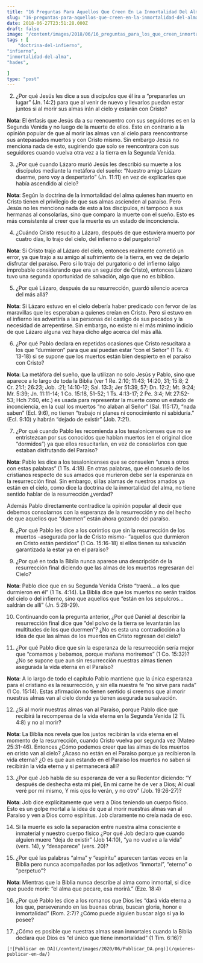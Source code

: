 ```yaml
---
title: "16 Preguntas Para Aquellos Que Creen En La Inmortalidad Del Alma"
slug: "16-preguntas-para-aquellos-que-creen-en-la-inmortalidad-del-alma"
date: 2018-06-27T23:51:28.000Z
draft: false
image: "/content/images/2018/06/16_preguntas_para_los_que_creen_inmortalidad_del_alma.png"
tags : [
    "doctrina-del-infierno",
"infierno",
"inmortalidad-del-alma",
"hades",

]
type: "post"
---
```


   
 2. ¿Por qué Jesús les dice a sus discípulos que él ira a “prepararles un lugar” (Jn. 14:2) para que al venir de nuevo y llevarlos puedan estar juntos si al morir sus almas irán al cielo y estarán con Cristo?
 
 **Nota**: El énfasis que Jesús da a su reencuentro con sus seguidores es en la Segunda Venida y no luego de la muerte de ellos. Esto en contrario a la opinión popular de que al morir las almas van al cielo para reencontrarse sus antepasados muertos y con Cristo mismo. Sin embargo Jesús no menciona nada de esto, sugiriendo que solo se reencontrara con sus seguidores cuando vuelva otra vez a la tierra en la Segunda Venida.

 
 3. ¿Por qué cuando Lázaro murió Jesús les describió su muerte a los discípulos mediante la metáfora del sueño: “Nuestro amigo Lázaro duerme, pero voy a despertarlo” (Jn. 11:11) en vez de explicarles que había ascendido al cielo?
 
 **Nota**: Según la doctrina de la inmortalidad del alma quienes han muerto en Cristo tienen el privilegio de que sus almas ascienden al paraíso. Pero Jesús no les menciono nada de esto a los discípulos, ni tampoco a sus hermanas al consolarlas, sino que comparo la muerte con el sueño. Esto es más consistente al creer que la muerte es un estado de inconciencia.

 
 4. ¿Cuándo Cristo resucito a Lázaro, después de que estuviera muerto por cuatro días, lo trajo del cielo, del infierno o del purgatorio?
 
 **Nota**: Si Cristo trajo al Lázaro del cielo, entonces realmente cometió un error, ya que trajo a su amigo al sufrimiento de la tierra, en vez de dejarlo disfrutar del paraíso. Pero si lo trajo del purgatorio o del infierno (algo improbable considerando que era un seguidor de Cristo), entonces Lázaro tuvo una segunda oportunidad de salvación, algo que no es bíblico.

 
 5. ¿Por qué Lázaro, después de su resurrección, guardó silencio acerca del más allá?
 
 **Nota**: Si Lázaro estuvo en el cielo debería haber predicado con fervor de las maravillas que les esperaban a quienes creían en Cristo. Pero si estuvo en el infierno les advertiría a las personas del castigo de sus pecados y la necesidad de arrepentirse. Sin embargo, no existe ni el más mínimo indicio de que Lázaro alguna vez haya dicho algo acerca del más allá.

 
 6. ¿Por qué Pablo declara en repetidas ocasiones que Cristo resucitara a los que “durmieron” para que así puedan estar “con el Señor” (1 Ts. 4: 13-18) si se supone que los muertos están bien despierto en el paraíso con Cristo?
 
 **Nota**: La metáfora del sueño, que la utilizan no solo Jesús y Pablo, sino que aparece a lo largo de toda la Biblia (ver 1 Re. 2:10; 11:43; 14:20, 31; 15:8; 2 Cr. 21:1; 26:23; Job. :21; 14:10-12; Sal. 13:3; Jer 51:39, 57; Dn. 12:2; Mt. 9:24; Mr. 5:39; Jn. 11:11-14; 1 Co. 15:18, 51-52; 1 Ts. 4:13-17; 2 Pe. 3:4; Mt 27:52-53; Hch 7:60, etc.) es usada para representar la muerte como un estado de inconciencia, en la cual los muertos “no alaban al Señor” (Sal. 115:17), “nada saben” (Ecl. 9:6), no tienen “trabajo ni planes ni conocimiento ni sabiduría.” (Ecl. 9:10) y habrán “dejado de existir” (Job. 7:21).

 
 7. ¿Por qué cuando Pablo les recomienda a los tesalonicenses que no se entristezcan por sus conocidos que habían muertos (en el original dice “dormidos”) ya que ellos resucitarían, en vez de consolarlos con que estaban disfrutando del Paraíso?
 
 **Nota**: Pablo les dice a los tesalonicenses que se consuelen “unos a otros con estas palabras” (1 Ts. 4:18). En otras palabras, que el consuelo de los cristianos respecto de sus amados que murieron debe ser la esperanza en la resurrección final. Sin embargo, si las alamas de nuestros amados ya están en el cielo, como dice la doctrina de la inmortalidad del alma, no tiene sentido hablar de la resurrección ¿verdad?

 Además Pablo directamente contradice la opinión popular al decir que debemos consolarnos con la esperanza de la resurrección y no del hecho de que aquellos que “duermen” están ahora gozando del paraíso.

 
 8.  ¿Por qué Pablo les dice a los corintios que sin la resurrección de los muertos –asegurada por la de Cristo mismo- “aquellos que durmieron en Cristo están perdidos” (1 Co. 15:16-18) si ellos tienen su salvación garantizada la estar ya en el paraíso?

 
 10.  ¿Por qué en toda la Biblia nunca aparece una descripción de la resurrección final diciendo que las almas de los muertos regresaran del Cielo?

 
 
 **Nota**: Pablo dice que en su Segunda Venida Cristo “traerá… a los que durmieron en él” (1 Ts. 4:14). La Biblia dice que los muertos no serán traídos del cielo o del infierno, sino que aquellos que “están en los sepulcros… saldrán de allí” (Jn. 5:28-29).

 
 10.  Continuando con la pregunta anterior, ¿Por qué Daniel al describir la resurrección final dice que “del polvo de la tierra se levantarán las multitudes de los que duermen”? ¿No es esta una contradicción a la idea de que las almas de los muertos en Cristo regresan del cielo?

 
 12.  ¿Por qué Pablo dice que sin la esperanza de la resurrección sería mejor que “comamos y bebamos, porque mañana moriremos” (1 Co. 15:32)? ¿No se supone que aun sin resurrección nuestras almas tienen asegurada la vida eterna en el Paraíso?

 
 
 **Nota**: A lo largo de todo el capítulo Pablo mantiene que la única esperanza para el cristiano es la resurrección, y sin ella nuestra fe “no sirve para nada” (1 Co. 15:14). Estas afirmación no tienen sentido si creemos que al morir nuestras almas van al cielo donde ya tienen asegurada su salvación.

 
 12. ¿Si al morir nuestras almas van al Paraíso, porque Pablo dice que recibirá la recompensa de la vida eterna en la Segunda Venida (2 Ti. 4:8) y no al morir?
 
 **Nota**: La Biblia nos revela que los justos recibirán la vida eterna en el momento de la resurrección, cuando Cristo vuelva por segunda vez (Mateo 25:31-46). Entonces ¿Cómo podemos creer que las almas de los muertos en cristo van al cielo? ¿Acaso no están en el Paraíso porque ya recibieron la vida eterna? ¿O es que aun estando en el Paraíso los muertos no saben si recibirán la vida eterna y si permanecerá allí?

 
 13. ¿Por qué Job habla de su esperanza de ver a su Redentor diciendo: “Y después de deshecha esta mi piel, En mi carne he de ver a Dios; Al cual veré por mí mismo, Y mis ojos lo verán, y no otro” (Job. 19:26-27)?
 
 **Nota**: Job dice explícitamente que vera a Dios teniendo un cuerpo físico. Esto es un golpe mortal a la idea de que al morir nuestras almas van al Paraíso y ven a Dios como espíritus. Job claramente no creía nada de eso.

 
 14.  Si la muerte es solo la separación entre nuestra alma consciente e inmaterial y nuestro cuerpo físico ¿Por qué Job declaro que cuando alguien muere “deja de existir” (Job 14:10), “ya no vuelve a la vida” (vers. 14), y “desaparece” (vers. 20)?

 
 16.  ¿Por qué las palabras “alma” y “espíritu” aparecen tantas veces en la Biblia pero nunca acompañadas por los adjetivos “inmortal”, “eterno” o “perpetuo”?

 
 
 **Nota**: Mientras que la Biblia nunca describe al alma como inmortal, si dice que puede morir: “el alma que pecare, esa morirá.” (Eze. 18:4)

 
 16.  ¿Por qué Pablo les dice a los romanos que Dios les “dará vida eterna a los que, perseverando en las buenas obras, buscan gloria, honor e inmortalidad” (Rom. 2:7)? ¿Cómo puede alguien buscar algo si ya lo posee?

 
 18.  ¿Cómo es posible que nuestras almas sean inmortales cuando la Biblia declara que Dios es “el único que tiene inmortalidad” (1 Tim. 6:16)?

 
 
    [![Publicar en DA](/content/images/2020/06/Publicar_DA.png)](/quieres-publicar-en-da/) 